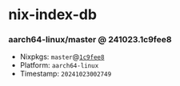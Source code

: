 # nix-index-db
### aarch64-linux/master @ 241023.1c9fee8
- Nixpkgs: `master`@[`1c9fee8`](https://github.com/NixOS/nixpkgs/commit/1c9fee8711a88d5b09e2072caf331efaec6501d3)
- Platform: `aarch64-linux`
- Timestamp: `20241023002749`
